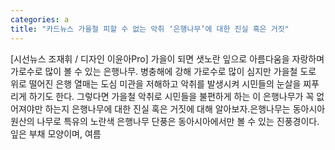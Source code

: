 ```yaml
---
categories: a
title: "카드뉴스 가을철 피할 수 없는 악취 ‘은행나무’에 대한 진실 혹은 거짓"
---
```

[시선뉴스 조재휘 / 디자인 이윤아Pro] 가을이 되면 샛노란 잎으로 아름다움을 자랑하며 가로수로 많이 볼 수 있는 은행나무. 병충해에 강해 가로수로 많이 심지만 가을철 도로 위로 떨어진 은행 열매는 도심 미관을 저해하고 악취를 발생시켜 시민들의 눈살을 찌푸리게 하기도 한다. 그렇다면 가을철 악취로 시민들을 불편하게 하는 이 은행나무가 꼭 없어져야만 하는지 은행나무에 대한 진실 혹은 거짓에 대해 알아보자.은행나무는 동아시아 원산의 나무로 특유의 노란색 은행나무 단풍은 동아시아에서만 볼 수 있는 진풍경이다. 잎은 부채 모양이며, 여름